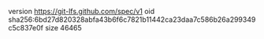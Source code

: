 version https://git-lfs.github.com/spec/v1
oid sha256:6bd27d820328abfa43b6f6c7821b11442ca23daa7c586b26a299349c5c837e0f
size 46465
